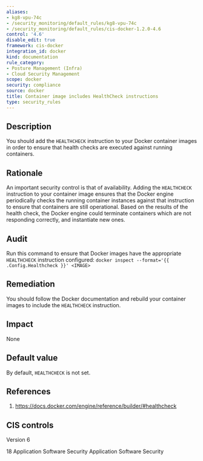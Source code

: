 ```yaml
---
aliases:
- kg8-vpu-74c
- /security_monitoring/default_rules/kg8-vpu-74c
- /security_monitoring/default_rules/cis-docker-1.2.0-4.6
control: '4.6'
disable_edit: true
framework: cis-docker
integration_id: docker
kind: documentation
rule_category:
- Posture Management (Infra)
- Cloud Security Management
scope: docker
security: compliance
source: docker
title: Container image includes HealthCheck instructions
type: security_rules
---
```


## Description

You should add the `HEALTHCHECK` instruction to your Docker container images in order to ensure that health checks are executed against running containers.

## Rationale

An important security control is that of availability. Adding the `HEALTHCHECK` instruction to your container image ensures that the Docker engine periodically checks the running container instances against that instruction to ensure that containers are still operational. Based on the results of the health check, the Docker engine could terminate containers which are not responding correctly, and instantiate new ones.

## Audit

Run this command to ensure that Docker images have the appropriate `HEALTHCHECK` instruction configured: `docker inspect --format='{{ .Config.Healthcheck }}' <IMAGE>`

## Remediation

You should follow the Docker documentation and rebuild your container images to include the `HEALTHCHECK` instruction.

## Impact

None

## Default value

By default, `HEALTHCHECK` is not set.

## References

1. https://docs.docker.com/engine/reference/builder/#healthcheck

## CIS controls

Version 6

18 Application Software Security Application Software Security
